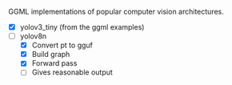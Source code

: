 GGML implementations of popular computer vision architectures. 


- [x] yolov3_tiny (from the ggml examples)
- [ ] yolov8n
    - [x] Convert pt to gguf
    - [x] Build graph
    - [x] Forward pass
    - [ ] Gives reasonable output